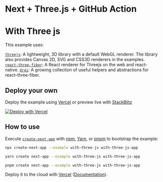 # Next + Three.js + GitHub Action

# With Three js 

This example uses:

[`threejs`](https://threejs.org/): A lightweight, 3D library with a default WebGL renderer. The library also provides Canvas 2D, SVG and CSS3D renderers in the examples.
[`react-three-fiber`](https://github.com/pmndrs/react-three-fiber): A React renderer for Threejs on the web and react-native.
[`drei`](https://github.com/pmndrs/drei): A growing collection of useful helpers and abstractions for react-three-fiber.

## Deploy your own

Deploy the example using [Vercel](https://vercel.com?utm_source=github&utm_medium=readme&utm_campaign=next-example) or preview live with [StackBlitz](https://stackblitz.com/github/vercel/next.js/tree/canary/examples/with-three-js)

[![Deploy with Vercel](https://vercel.com/button)](https://vercel.com/new/clone?repository-url=https://github.com/vercel/next.js/tree/canary/examples/with-three-js&project-name=with-three-js&repository-name=with-three-js)

## How to use

Execute [`create-next-app`](https://github.com/vercel/next.js/tree/canary/packages/create-next-app) with [npm](https://docs.npmjs.com/cli/init), [Yarn](https://yarnpkg.com/lang/en/docs/cli/create/), or [pnpm](https://pnpm.io) to bootstrap the example:

```bash
npx create-next-app --example with-three-js with-three-js-app
```

```bash
yarn create next-app --example with-three-js with-three-js-app
```

```bash
pnpm create next-app --example with-three-js with-three-js-app
```

Deploy it to the cloud with [Vercel](https://vercel.com/new?utm_source=github&utm_medium=readme&utm_campaign=next-example) ([Documentation](https://nextjs.org/docs/deployment)).

